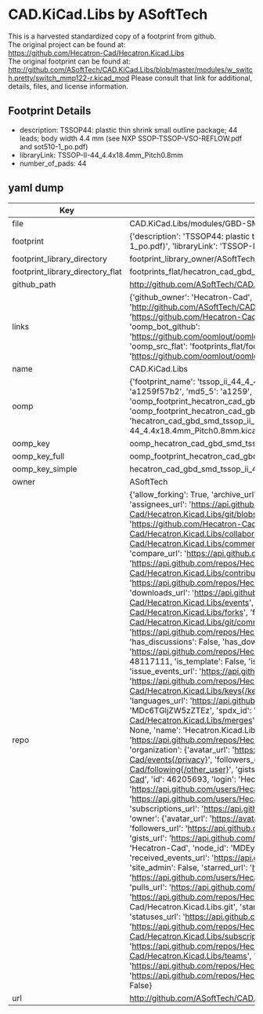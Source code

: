# CAD.KiCad.Libs by ASoftTech  
This is a harvested standardized copy of a footprint from github.  
The original project can be found at:  
https://github.com/Hecatron-Cad/Hecatron.Kicad.Libs  
The original footprint can be found at:
http://github.com/ASoftTech/CAD.KiCad.Libs/blob/master/modules/w_switch.pretty/switch_mmp122-r.kicad_mod
Please consult that link for additional, details, files, and license information.  
## Footprint Details
* description: TSSOP44: plastic thin shrink small outline package; 44 leads; body width 4.4 mm (see NXP SSOP-TSSOP-VSO-REFLOW.pdf and sot510-1_po.pdf)  
* libraryLink: TSSOP-II-44_4.4x18.4mm_Pitch0.8mm  
* number_of_pads: 44  
## yaml dump  
| Key | Value |  
| --- | --- |  
| file | CAD.KiCad.Libs/modules/GBD-SMD.pretty/TSSOP-II-44_4.4x18.4mm_Pitch0.8mm.kicad_mod |  
| footprint | {'description': 'TSSOP44: plastic thin shrink small outline package; 44 leads; body width 4.4 mm (see NXP SSOP-TSSOP-VSO-REFLOW.pdf and sot510-1_po.pdf)', 'libraryLink': 'TSSOP-II-44_4.4x18.4mm_Pitch0.8mm', 'number_of_pads': 44} |  
| footprint_library_directory | footprint_library_owner/ASoftTech_CAD.KiCad.Libs |  
| footprint_library_directory_flat | footprints_flat/hecatron_cad_gbd_smd_tssop_ii_44_4_4x18_4mm_pitch0_8mm/working |  
| github_path | http://github.com/ASoftTech/CAD.KiCad.Libs/blob/master/modules/GBD-SMD.pretty/TSSOP-II-44_4.4x18.4mm_Pitch0.8mm.kicad_mod |  
| links | {'github_owner': 'Hecatron-Cad', 'github_repo_name': 'Hecatron.Kicad.Libs', 'github_src': 'http://github.com/ASoftTech/CAD.KiCad.Libs/blob/master/modules/w_switch.pretty/switch_mmp122-r.kicad_mod', 'github_src_repo': 'https://github.com/Hecatron-Cad/Hecatron.Kicad.Libs', 'oomp_bot': 'footprints/hecatron_cad_gbd_smd_tssop_ii_44_4_4x18_4mm_pitch0_8mm/working', 'oomp_bot_github': 'https://github.com/oomlout/oomlout_oomp_footprint_bot/tree/main/footprints/hecatron_cad_gbd_smd_tssop_ii_44_4_4x18_4mm_pitch0_8mm/working', 'oomp_src_flat': 'footprints_flat/footprints_flat/hecatron_cad_gbd_smd_tssop_ii_44_4_4x18_4mm_pitch0_8mm/working', 'oomp_src_flat_github': 'https://github.com/oomlout/oomlout_oomp_footprint_src/tree/main/footprints_flat/hecatron_cad_gbd_smd_tssop_ii_44_4_4x18_4mm_pitch0_8mm/working'} |  
| name | CAD.KiCad.Libs |  
| oomp | {'footprint_name': 'tssop_ii_44_4_4x18_4mm_pitch0_8mm', 'library_name': 'gbd_smd', 'md5': 'a1259f57b28b1dfe2c323b7f42825662', 'md5_10': 'a1259f57b2', 'md5_5': 'a1259', 'md5_6': 'a1259f', 'oomp_key': 'oomp_hecatron_cad_gbd_smd_tssop_ii_44_4_4x18_4mm_pitch0_8mm', 'oomp_key_extra': 'oomp_footprint_hecatron_cad_gbd_smd_tssop_ii_44_4_4x18_4mm_pitch0_8mm', 'oomp_key_full': 'oomp_footprint_hecatron_cad_gbd_smd_tssop_ii_44_4_4x18_4mm_pitch0_8mm_a1259f', 'oomp_key_simple': 'hecatron_cad_gbd_smd_tssop_ii_44_4_4x18_4mm_pitch0_8mm', 'original_filename': 'CAD.KiCad.Libs/modules/GBD-SMD.pretty/TSSOP-II-44_4.4x18.4mm_Pitch0.8mm.kicad_mod', 'owner_name': 'hecatron_cad'} |  
| oomp_key | oomp_hecatron_cad_gbd_smd_tssop_ii_44_4_4x18_4mm_pitch0_8mm |  
| oomp_key_full | oomp_footprint_hecatron_cad_gbd_smd_tssop_ii_44_4_4x18_4mm_pitch0_8mm |  
| oomp_key_simple | hecatron_cad_gbd_smd_tssop_ii_44_4_4x18_4mm_pitch0_8mm |  
| owner | ASoftTech |  
| repo | {'allow_forking': True, 'archive_url': 'https://api.github.com/repos/Hecatron-Cad/Hecatron.Kicad.Libs/{archive_format}{/ref}', 'archived': False, 'assignees_url': 'https://api.github.com/repos/Hecatron-Cad/Hecatron.Kicad.Libs/assignees{/user}', 'blobs_url': 'https://api.github.com/repos/Hecatron-Cad/Hecatron.Kicad.Libs/git/blobs{/sha}', 'branches_url': 'https://api.github.com/repos/Hecatron-Cad/Hecatron.Kicad.Libs/branches{/branch}', 'clone_url': 'https://github.com/Hecatron-Cad/Hecatron.Kicad.Libs.git', 'collaborators_url': 'https://api.github.com/repos/Hecatron-Cad/Hecatron.Kicad.Libs/collaborators{/collaborator}', 'comments_url': 'https://api.github.com/repos/Hecatron-Cad/Hecatron.Kicad.Libs/comments{/number}', 'commits_url': 'https://api.github.com/repos/Hecatron-Cad/Hecatron.Kicad.Libs/commits{/sha}', 'compare_url': 'https://api.github.com/repos/Hecatron-Cad/Hecatron.Kicad.Libs/compare/{base}...{head}', 'contents_url': 'https://api.github.com/repos/Hecatron-Cad/Hecatron.Kicad.Libs/contents/{+path}', 'contributors_url': 'https://api.github.com/repos/Hecatron-Cad/Hecatron.Kicad.Libs/contributors', 'created_at': '2015-12-16T15:03:19Z', 'default_branch': 'master', 'deployments_url': 'https://api.github.com/repos/Hecatron-Cad/Hecatron.Kicad.Libs/deployments', 'description': 'A place to store useful libs for kicad', 'disabled': False, 'downloads_url': 'https://api.github.com/repos/Hecatron-Cad/Hecatron.Kicad.Libs/downloads', 'events_url': 'https://api.github.com/repos/Hecatron-Cad/Hecatron.Kicad.Libs/events', 'fork': False, 'forks': 0, 'forks_count': 0, 'forks_url': 'https://api.github.com/repos/Hecatron-Cad/Hecatron.Kicad.Libs/forks', 'full_name': 'Hecatron-Cad/Hecatron.Kicad.Libs', 'git_commits_url': 'https://api.github.com/repos/Hecatron-Cad/Hecatron.Kicad.Libs/git/commits{/sha}', 'git_refs_url': 'https://api.github.com/repos/Hecatron-Cad/Hecatron.Kicad.Libs/git/refs{/sha}', 'git_tags_url': 'https://api.github.com/repos/Hecatron-Cad/Hecatron.Kicad.Libs/git/tags{/sha}', 'git_url': 'git://github.com/Hecatron-Cad/Hecatron.Kicad.Libs.git', 'has_discussions': False, 'has_downloads': True, 'has_issues': True, 'has_pages': False, 'has_projects': True, 'has_wiki': True, 'homepage': None, 'hooks_url': 'https://api.github.com/repos/Hecatron-Cad/Hecatron.Kicad.Libs/hooks', 'html_url': 'https://github.com/Hecatron-Cad/Hecatron.Kicad.Libs', 'id': 48117111, 'is_template': False, 'issue_comment_url': 'https://api.github.com/repos/Hecatron-Cad/Hecatron.Kicad.Libs/issues/comments{/number}', 'issue_events_url': 'https://api.github.com/repos/Hecatron-Cad/Hecatron.Kicad.Libs/issues/events{/number}', 'issues_url': 'https://api.github.com/repos/Hecatron-Cad/Hecatron.Kicad.Libs/issues{/number}', 'keys_url': 'https://api.github.com/repos/Hecatron-Cad/Hecatron.Kicad.Libs/keys{/key_id}', 'labels_url': 'https://api.github.com/repos/Hecatron-Cad/Hecatron.Kicad.Libs/labels{/name}', 'language': None, 'languages_url': 'https://api.github.com/repos/Hecatron-Cad/Hecatron.Kicad.Libs/languages', 'license': {'key': 'mit', 'name': 'MIT License', 'node_id': 'MDc6TGljZW5zZTEz', 'spdx_id': 'MIT', 'url': 'https://api.github.com/licenses/mit'}, 'merges_url': 'https://api.github.com/repos/Hecatron-Cad/Hecatron.Kicad.Libs/merges', 'milestones_url': 'https://api.github.com/repos/Hecatron-Cad/Hecatron.Kicad.Libs/milestones{/number}', 'mirror_url': None, 'name': 'Hecatron.Kicad.Libs', 'network_count': 0, 'node_id': 'MDEwOlJlcG9zaXRvcnk0ODExNzExMQ==', 'notifications_url': 'https://api.github.com/repos/Hecatron-Cad/Hecatron.Kicad.Libs/notifications{?since,all,participating}', 'open_issues': 0, 'open_issues_count': 0, 'organization': {'avatar_url': 'https://avatars.githubusercontent.com/u/46205693?v=4', 'events_url': 'https://api.github.com/users/Hecatron-Cad/events{/privacy}', 'followers_url': 'https://api.github.com/users/Hecatron-Cad/followers', 'following_url': 'https://api.github.com/users/Hecatron-Cad/following{/other_user}', 'gists_url': 'https://api.github.com/users/Hecatron-Cad/gists{/gist_id}', 'gravatar_id': '', 'html_url': 'https://github.com/Hecatron-Cad', 'id': 46205693, 'login': 'Hecatron-Cad', 'node_id': 'MDEyOk9yZ2FuaXphdGlvbjQ2MjA1Njkz', 'organizations_url': 'https://api.github.com/users/Hecatron-Cad/orgs', 'received_events_url': 'https://api.github.com/users/Hecatron-Cad/received_events', 'repos_url': 'https://api.github.com/users/Hecatron-Cad/repos', 'site_admin': False, 'starred_url': 'https://api.github.com/users/Hecatron-Cad/starred{/owner}{/repo}', 'subscriptions_url': 'https://api.github.com/users/Hecatron-Cad/subscriptions', 'type': 'Organization', 'url': 'https://api.github.com/users/Hecatron-Cad'}, 'owner': {'avatar_url': 'https://avatars.githubusercontent.com/u/46205693?v=4', 'events_url': 'https://api.github.com/users/Hecatron-Cad/events{/privacy}', 'followers_url': 'https://api.github.com/users/Hecatron-Cad/followers', 'following_url': 'https://api.github.com/users/Hecatron-Cad/following{/other_user}', 'gists_url': 'https://api.github.com/users/Hecatron-Cad/gists{/gist_id}', 'gravatar_id': '', 'html_url': 'https://github.com/Hecatron-Cad', 'id': 46205693, 'login': 'Hecatron-Cad', 'node_id': 'MDEyOk9yZ2FuaXphdGlvbjQ2MjA1Njkz', 'organizations_url': 'https://api.github.com/users/Hecatron-Cad/orgs', 'received_events_url': 'https://api.github.com/users/Hecatron-Cad/received_events', 'repos_url': 'https://api.github.com/users/Hecatron-Cad/repos', 'site_admin': False, 'starred_url': 'https://api.github.com/users/Hecatron-Cad/starred{/owner}{/repo}', 'subscriptions_url': 'https://api.github.com/users/Hecatron-Cad/subscriptions', 'type': 'Organization', 'url': 'https://api.github.com/users/Hecatron-Cad'}, 'private': False, 'pulls_url': 'https://api.github.com/repos/Hecatron-Cad/Hecatron.Kicad.Libs/pulls{/number}', 'pushed_at': '2020-01-02T02:53:46Z', 'releases_url': 'https://api.github.com/repos/Hecatron-Cad/Hecatron.Kicad.Libs/releases{/id}', 'size': 45, 'ssh_url': 'git@github.com:Hecatron-Cad/Hecatron.Kicad.Libs.git', 'stargazers_count': 0, 'stargazers_url': 'https://api.github.com/repos/Hecatron-Cad/Hecatron.Kicad.Libs/stargazers', 'statuses_url': 'https://api.github.com/repos/Hecatron-Cad/Hecatron.Kicad.Libs/statuses/{sha}', 'subscribers_count': 2, 'subscribers_url': 'https://api.github.com/repos/Hecatron-Cad/Hecatron.Kicad.Libs/subscribers', 'subscription_url': 'https://api.github.com/repos/Hecatron-Cad/Hecatron.Kicad.Libs/subscription', 'svn_url': 'https://github.com/Hecatron-Cad/Hecatron.Kicad.Libs', 'tags_url': 'https://api.github.com/repos/Hecatron-Cad/Hecatron.Kicad.Libs/tags', 'teams_url': 'https://api.github.com/repos/Hecatron-Cad/Hecatron.Kicad.Libs/teams', 'temp_clone_token': None, 'topics': ['cad', 'kicad', 'kicad-footprints', 'kicad-libraries'], 'trees_url': 'https://api.github.com/repos/Hecatron-Cad/Hecatron.Kicad.Libs/git/trees{/sha}', 'updated_at': '2020-01-02T02:53:48Z', 'url': 'https://api.github.com/repos/Hecatron-Cad/Hecatron.Kicad.Libs', 'visibility': 'public', 'watchers': 0, 'watchers_count': 0, 'web_commit_signoff_required': False} |  
| url | http://github.com/ASoftTech/CAD.KiCad.Libs |  

